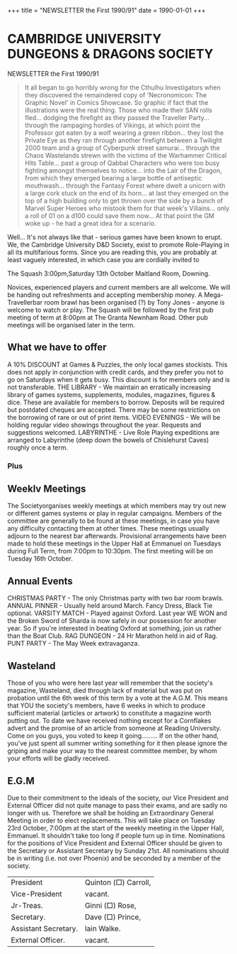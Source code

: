 +++
title = "NEWSLETTER the First 1990/91"
date = 1990-01-01 
+++

# CAMBRIDGE UNIVERSITY DUNGEONS & DRAGONS SOCIETY

NEWSLETTER the First 1990/91
> It all began to go horribly wrong for the Cthulhu Investigators when they discovered the remaindered copy of 'Necronomicon: The Graphic Novel' in Comics Showcase. So graphic if fact that the illustrations were the real thing. Those who made their SAN rolls fled... dodging the firefight as they passed the Traveller Party... through the rampaging hordes of Vikings, at which point the Professor got eaten by a wolf wearing a green ribbon... they lost the Private Eye as they ran through another firefight between a Twilight 2000 team and a group of Cyberpunk street samurai... through the Chaos Wastelands strewn with the victims of the Warhammer Critical Hits Table... past a group of Qabbal Characters who were too busy fighting amongst themselves to notice... into the Lair of the Dragon, from which they emerged bearing a large bottle of antiseptic mouthwash... through the Fantasy Forest where dwelt a unicorn with a large cork stuck on the end of its horn... at last they emerged on the top of a high building only to get thrown over the side by a bunch of Marvel Super Heroes who mistook them for that week's Villains... only a roll of 01 on a d100 could save them now... At that point the GM woke up - he had a great idea for a scenario.

Well... It's not always like that - serious games have been known to erupt. We, the Cambridge University D&D Society, exist to promote Role-Playing in all its multifarious forms. Since you are reading this, you are probably at least vaguely interested, in which case you are cordially invited to

The Squash
3:00pm,Saturday 13th October
Maitland Room, Downing.

Novices, experienced players and current members are all welcome. We will be handing
out refreshments and accepting membership money. A Mega-Travellerbar room brawl has
been organised (?) by Tony Jones - anyone is welcome to watch or play.
The Squash will be followed by the first pub meeting of term at 8:00pm at The Granta
Newnham Road. Other pub meetings will be organised later in the term.

## What we have to offer

A 10% DISCOUNT at Games & Puzzles, the only local games stockists. This does not apply in conjunction with credit cards, and they prefer you not to go on Saturdays when it gets busy. This discount is for members only and is not transferable.
THE LIBRARY - We maintain an erratically increasing library of games systems, supplements, modules, magazines, figures & dice. These are available for members to borrow. Deposits will be required but postdated cheques are accepted. There may be some restrictions on the borrowing of rare or out of print items.
VIDEO EVENINGS - We will be holding regular video showings throughout the year. Requests and suggestions welcomed.
LABYRINTHE - Live Role Playing expeditions are arranged to Labyrinthe (deep down the bowels of Chislehurst Caves) roughly once a term.

### Plus

## Weeklv Meetings

The Societyorganises weekly meetings at which members may try out new or different
games systems or play in regular campaigns. Members of the committee are generally to be
found at these meetings, in case you have any difficulty contacting them at other times.
These meetings usually adjourn to the nearest bar afterwards.
Provisional arrangements have been made to hold these meetings in the Upper Hall at
Emmanuel on Tuesdays during Full Term, from 7:00pm to 10:30pm. The first meeting will
be on Tuesday 16th October.

## Annual Events

CHRISTMAS PARTY - The only Christmas party with two bar room brawls.
ANNUAL PINNER - Usually held around March. Fancy Dress, Black Tie optional.
VARSITY MATCH - Played against Oxford. Last year WE WON and the Broken Sword
of Sharda is now safely in our possession for another year. So if you're interested in beating
Oxford at something, join us rather than the Boat Club.
RAG DUNGEON - 24 Hr Marathon held in aid of Rag.
PUNT PARTY - The May Week extravaganza.

## Wasteland

Those of you who were here last year will remember that the society's magazine,
Wasteland, died through lack of material but was put on probation until the 6th week of
this term by a vote at the A.G.M. This means that YOU the society's members, have 6 weeks
in which to produce sufficient material (articles or artwork) to constitute a magazine worth
putting out. To date we have received nothing except for a Cornflakes advert and the
promise of an article from someone at Reading University. Come on you guys, you voted to
keep it going.........
If on the other hand, you've just spent all summer writing something for it then please
ignore the griping and make your way to the nearest committee member, by whom your
efforts will be gladly received.

## E.G.M

Due to their commitment to the ideals of the society, our Vice President and External
Officer did not quite manage to pass their exams, and are sadly no longer with us. Therefore
we shall be holding an Extraordinary General Meeting in order to elect replacements.
This will take place on Tuesday 23rd October, 7:00pm at the start of the weekly meeting in
the Upper Hall, Emmanuel. It shouldn't take too long if people turn up in time.
Nominations for the positions of Vice President and External Officer should be given to
the Secretary or Assistant Secretary by Sunday 21st. All nominations should be in writing
(i.e. not over Phoenix) and be seconded by a member of the society.

|       |  |
| ----------- | ----------- |
| President      		| Quinton (□) Carroll,       |
| Vice-President   		| vacant.        |
| Jr-Treas.   			| Ginni (□) Rose,        |
| Secretary.   			| Dave (□) Prince,        |
|Assistant Secretary.   | Iain Walke.         |
|External Officer. 		|vacant. |

